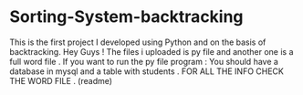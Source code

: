 # Sorting-System-backtracking
This is the first project I developed using Python and on the basis of backtracking.
Hey Guys ! The files i uploaded is py file and another one is a full word file .
If you want to run the py file program :
You should have a database in mysql and a table with students . 
FOR ALL THE INFO CHECK THE WORD FILE . (readme)
